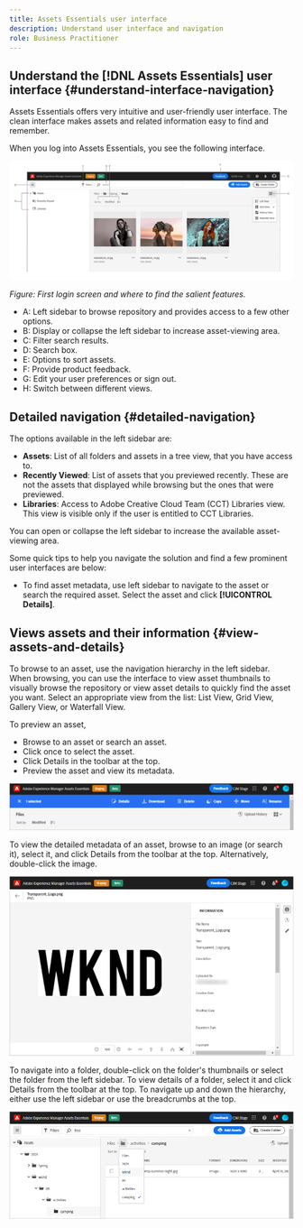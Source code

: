 ```yaml
---
title: Assets Essentials user interface
description: Understand user interface and navigation
role: Business Practitioner
---
```


## Understand the [!DNL Assets Essentials] user interface {#understand-interface-navigation}

Assets Essentials offers very intuitive and user-friendly user interface. The clean interface makes assets and related information easy to find and remember.

When you log into Assets Essentials, you see the following interface.

![Assets Essentials user interface](assets/essentials-interface1.png)

*Figure: First login screen and where to find the salient features.*

* A: Left sidebar to browse repository and provides access to a few other options.
* B: Display or collapse the left sidebar to increase asset-viewing area.
* C: Filter search results.
* D: Search box.
* E: Options to sort assets.
* F: Provide product feedback.
* G: Edit your user preferences or sign out.
* H: Switch between different views.

## Detailed navigation {#detailed-navigation}

The options available in the left sidebar are:

* **Assets**: List of all folders and assets in a tree view, that you have access to.
* **Recently Viewed**: List of assets that you previewed recently. These are not the assets that displayed while browsing but the ones that were previewed.
* **Libraries**: Access to Adobe Creative Cloud Team (CCT) Libraries view. This view is visible only if the user is entitled to CCT Libraries.

You can open or collapse the left sidebar to increase the available asset-viewing area.

Some quick tips to help you navigate the solution and find a few prominent user interfaces are below:

* To find asset metadata, use left sidebar to navigate to the asset or search the required asset. Select the asset and click **[!UICONTROL Details]**.

## Views assets and their information {#view-assets-and-details}

To browse to an asset, use the navigation hierarchy in the left sidebar. When browsing, you can use the interface to view asset thumbnails to visually browse the repository or view asset details to quickly find the asset you want. Select an appropriate view from the list: List View, Grid View, Gallery View, or Waterfall View.

To preview an asset,

* Browse to an asset or search an asset.
* Click once to select the asset.
* Click Details in the toolbar at the top.
* Preview the asset and view its metadata.

![Toolbar options when you select an asset](assets/toolbar-asset-selected.png)

To view the detailed metadata of an asset, browse to an image (or search it), select it, and click Details from the toolbar at the top. Alternatively, double-click the image.

![View metadata of an asset](assets/metadata-view.png)

To navigate into a folder, double-click on the folder's thumbnails or select the folder from the left sidebar. To view details of a folder, select it and click Details from the toolbar at the top. To navigate up and down the hierarchy, either use the left sidebar or use the breadcrumbs at the top.

![Browse folders](assets/browsing-folders.png)
